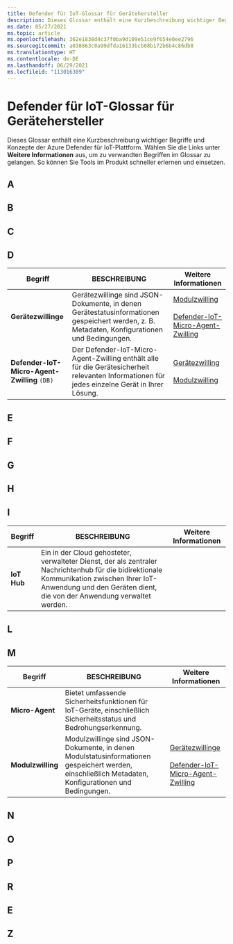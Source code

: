 ```yaml
---
title: Defender für IoT-Glossar für Gerätehersteller
description: Dieses Glossar enthält eine Kurzbeschreibung wichtiger Begriffe und Konzepte der Defender für IoT-Plattform.
ms.date: 05/27/2021
ms.topic: article
ms.openlocfilehash: 362e1838d4c37f0ba9d109e51ce9f654e0ee2796
ms.sourcegitcommit: a038863c0a99dfda16133bcb08b172b6b4c86db8
ms.translationtype: HT
ms.contentlocale: de-DE
ms.lasthandoff: 06/29/2021
ms.locfileid: "113016389"
---
```

# <a name="defender-for-iot-glossary-for-device-builder"></a>Defender für IoT-Glossar für Gerätehersteller

Dieses Glossar enthält eine Kurzbeschreibung wichtiger Begriffe und Konzepte der Azure Defender für IoT-Plattform. Wählen Sie die Links unter **Weitere Informationen** aus, um zu verwandten Begriffen im Glossar zu gelangen. So können Sie Tools im Produkt schneller erlernen und einsetzen.

<a name="glossary-a"></a>

## <a name="a"></a>A

## <a name="b"></a>B

## <a name="c"></a>C

## <a name="d"></a>D

| Begriff | BESCHREIBUNG | Weitere Informationen |
|--|--|--|
| **Gerätezwillinge** | Gerätezwillinge sind JSON-Dokumente, in denen Gerätestatusinformationen gespeichert werden, z. B. Metadaten, Konfigurationen und Bedingungen. | [Modulzwilling](#m) <br /> <br />[Defender-IoT-Micro-Agent-Zwilling](#s) |
| **Defender-IoT-Micro-Agent-Zwilling** `(DB)` | Der Defender-IoT-Micro-Agent-Zwilling enthält alle für die Gerätesicherheit relevanten Informationen für jedes einzelne Gerät in Ihrer Lösung. | [Gerätezwilling](#d) <br /> <br />[Modulzwilling](#m) |

## <a name="e"></a>E

## <a name="f"></a>F

## <a name="g"></a>G

## <a name="h"></a>H

## <a name="i"></a>I

| Begriff | BESCHREIBUNG | Weitere Informationen |
|--|--|--|
| **IoT Hub** | Ein in der Cloud gehosteter, verwalteter Dienst, der als zentraler Nachrichtenhub für die bidirektionale Kommunikation zwischen Ihrer IoT-Anwendung und den Geräten dient, die von der Anwendung verwaltet werden.  |   |

## <a name="l"></a>L

## <a name="m"></a>M


| Begriff | BESCHREIBUNG | Weitere Informationen |
|--|--|--|
| **Micro-Agent** | Bietet umfassende Sicherheitsfunktionen für IoT-Geräte, einschließlich Sicherheitsstatus und Bedrohungserkennung. | |
| **Modulzwilling** | Modulzwillinge sind JSON-Dokumente, in denen Modulstatusinformationen gespeichert werden, einschließlich Metadaten, Konfigurationen und Bedingungen. | [Gerätezwillinge](#d) <br /> <br />[Defender-IoT-Micro-Agent-Zwilling](#d) |

## <a name="n"></a>N

## <a name="o"></a>O

## <a name="p"></a>P

## <a name="r"></a>R

## <a name="s"></a>E

## <a name="z"></a>Z
